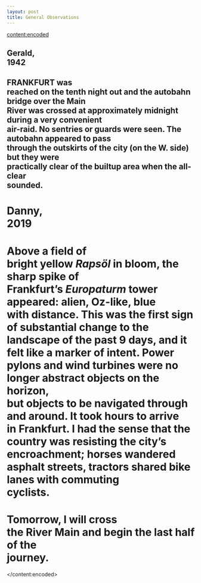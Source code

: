 ```yaml
---
layout: post
title: General Observations
---
```

<content:encoded><h2 style="white-space:pre-wrap;"><strong>Gerald, 1942</strong></h2><h2 style="white-space:pre-wrap;">FRANKFURT was reached on the tenth night out and the autobahn bridge over the Main River was crossed at approximately midnight during a very convenient air-raid. No sentries or guards were seen. The autobahn appeared to pass through the outskirts of the city (on the W. side) but they were practically clear of the builtup area when the all-clear sounded.</h2><h1 style="white-space:pre-wrap;"><strong>Danny, 2019</strong></h1><h1 style="white-space:pre-wrap;">Above a field of bright yellow&nbsp;<em>Rapsöl&nbsp;</em>in bloom, the sharp spike of Frankfurt’s&nbsp;<em>Europaturm </em>tower appeared: alien, Oz-like, blue with distance. This was the first sign of substantial change to the landscape of the past 9 days, and it felt like a marker of intent. Power pylons and wind turbines were no longer abstract objects on the horizon, but objects to be navigated through and around. It took hours to arrive in Frankfurt. I had the sense that the country was resisting the city’s encroachment; horses wandered asphalt streets, tractors shared bike lanes with commuting cyclists.</h1><h1 style="white-space:pre-wrap;">Tomorrow, I will cross the River Main and begin the last half of the journey.</h1></content:encoded>